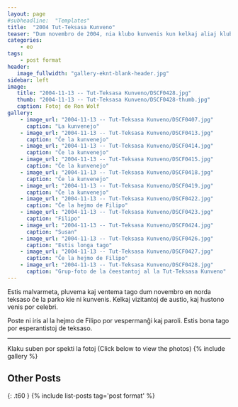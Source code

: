 ```yaml
---
layout: page
#subheadline:  "Templates"
title:  "2004 Tut-Teksasa Kunveno"
teaser: "Dum novembro de 2004, nia klubo kunvenis kun kelkaj aliaj kluboj de ĉirkaŭ la ŝtato de teksaso por celebri esperanton kaj paroli kune en la internacia lingvo."
categories:
    - eo
tags:
    - post format
header:
   image_fullwidth: "gallery-eknt-blank-header.jpg"
sidebar: left
image:
   title: "2004-11-13 -- Tut-Teksasa Kunveno/DSCF0428.jpg"
   thumb: "2004-11-13 -- Tut-Teksasa Kunveno/DSCF0428-thumb.jpg"
   caption: Fotoj de Ron Wolf
gallery:
    - image_url: "2004-11-13 -- Tut-Teksasa Kunveno/DSCF0407.jpg"
      caption: "La kunvenejo"
    - image_url: "2004-11-13 -- Tut-Teksasa Kunveno/DSCF0413.jpg"
      caption: "Ĉe la kunvenejo"
    - image_url: "2004-11-13 -- Tut-Teksasa Kunveno/DSCF0414.jpg"
      caption: "Ĉe la kunvenejo"
    - image_url: "2004-11-13 -- Tut-Teksasa Kunveno/DSCF0415.jpg"
      caption: "Ĉe la kunvenejo"
    - image_url: "2004-11-13 -- Tut-Teksasa Kunveno/DSCF0418.jpg"
      caption: "Ĉe la kunvenejo"
    - image_url: "2004-11-13 -- Tut-Teksasa Kunveno/DSCF0419.jpg"
      caption: "Ĉe la kunvenejo"
    - image_url: "2004-11-13 -- Tut-Teksasa Kunveno/DSCF0422.jpg"
      caption: "Ĉe la hejmo de Filipo"
    - image_url: "2004-11-13 -- Tut-Teksasa Kunveno/DSCF0423.jpg"
      caption: "Filipo"
    - image_url: "2004-11-13 -- Tut-Teksasa Kunveno/DSCF0424.jpg"
      caption: "Susan"
    - image_url: "2004-11-13 -- Tut-Teksasa Kunveno/DSCF0426.jpg"
      caption: "Estis longa tago"
    - image_url: "2004-11-13 -- Tut-Teksasa Kunveno/DSCF0427.jpg"
      caption: "Ĉe la hejmo de Filipo"
    - image_url: "2004-11-13 -- Tut-Teksasa Kunveno/DSCF0428.jpg"
      caption: "Grup-foto de la ĉeestantoj al la Tut-Teksasa Kunveno"
---
```

<!--more-->

Estis malvarmeta, pluvema kaj ventema tago dum novembro en norda teksaso ĉe la parko kie ni kunvenis.  Kelkaj vizitantoj de austio, kaj hustono venis por celebri.

Poste ni iris al la hejmo de Filipo por vespermanĝi kaj paroli.  Estis bona tago por esperantistoj de teksaso.

--------------------------
Klaku suben por spekti la fotoj (Click below to view the photos)
{% include gallery %}


## Other Posts
{: .t60 }
{% include list-posts tag='post format' %}
